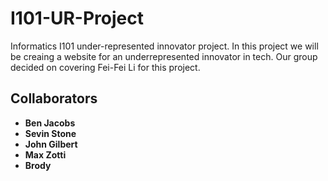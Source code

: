 # I101-UR-Project
Informatics I101 under-represented innovator project. In this project we will be creaing a website for an underrepresented innovator in tech.
Our group decided on covering Fei-Fei Li for this project.



## Collaborators
- **Ben Jacobs**
- **Sevin Stone**
- **John Gilbert**
- **Max Zotti**
- **Brody**

